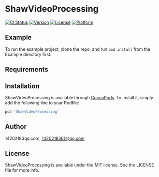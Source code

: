 # ShawVideoProcessing

[![CI Status](https://img.shields.io/travis/14202183qq.com/ShawVideoProcessing.svg?style=flat)](https://travis-ci.org/14202183qq.com/ShawVideoProcessing)
[![Version](https://img.shields.io/cocoapods/v/ShawVideoProcessing.svg?style=flat)](https://cocoapods.org/pods/ShawVideoProcessing)
[![License](https://img.shields.io/cocoapods/l/ShawVideoProcessing.svg?style=flat)](https://cocoapods.org/pods/ShawVideoProcessing)
[![Platform](https://img.shields.io/cocoapods/p/ShawVideoProcessing.svg?style=flat)](https://cocoapods.org/pods/ShawVideoProcessing)

## Example

To run the example project, clone the repo, and run `pod install` from the Example directory first.

## Requirements

## Installation

ShawVideoProcessing is available through [CocoaPods](https://cocoapods.org). To install
it, simply add the following line to your Podfile:

```ruby
pod 'ShawVideoProcessing'
```

## Author

14202183qq.com, 1420218361@qq.com

## License

ShawVideoProcessing is available under the MIT license. See the LICENSE file for more info.

